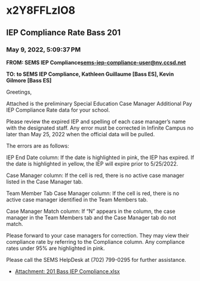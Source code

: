 # x2Y8FFLzlO8
## IEP Compliance Rate Bass 201
### May 9, 2022, 5:09:37 PM
**FROM: SEMS IEP Compliance<sems-iep-compliance-user@nv.ccsd.net>**

**TO: to SEMS IEP Compliance, Kathleen Guillaume [Bass ES], Kevin Gilmore [Bass ES]**


Greetings, 

Attached is the preliminary Special Education Case Manager Additional Pay IEP Compliance Rate data for your school.

Please review the expired IEP and spelling of each case manager’s name with the designated staff. Any error must be corrected in Infinite Campus no later than May 25, 2022 when the official data will be pulled.

The errors are as follows:

IEP End Date column: If the date is highlighted in pink, the IEP has expired. If the date is highlighted in yellow, the IEP will expire prior to 5/25/2022.

Case Manager column: If the cell is red, there is no active case manager listed in the Case Manager tab.

Team Member Tab Case Manager column: If the cell is red, there is no active case manager identified in the Team Members tab.

Case Manager Match column: If “N” appears in the column, the case manager in the Team Members tab and the Case Manager tab do not match.

Please forward to your case managers for correction. They may view their compliance rate by referring to the Compliance column. Any compliance rates under 95% are highlighted in pink.

Please call the SEMS HelpDesk at (702) 799-0295 for further assistance. 

 





* [Attachment: 201 Bass IEP Compliance.xlsx](x2Y8FFLzlO8-attachment-1.xlsx)
